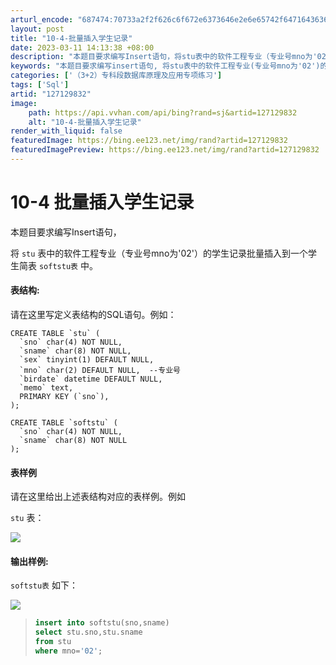 ```yaml
---
arturl_encode: "687474:70733a2f2f626c6f672e6373646e2e6e65742f64716436362f:61727469636c652f64657461696c732f313237313239383332"
layout: post
title: "10-4-批量插入学生记录"
date: 2023-03-11 14:13:38 +08:00
description: "本题目要求编写Insert语句，将stu表中的软件工程专业（专业号mno为'02'）的学生记录批量插"
keywords: "本题目要求编写insert语句, 将stu表中的软件工程专业(专业号mno为'02')的学生记录"
categories: ['（3+2）专科段数据库原理及应用专项练习']
tags: ['Sql']
artid: "127129832"
image:
    path: https://api.vvhan.com/api/bing?rand=sj&artid=127129832
    alt: "10-4-批量插入学生记录"
render_with_liquid: false
featuredImage: https://bing.ee123.net/img/rand?artid=127129832
featuredImagePreview: https://bing.ee123.net/img/rand?artid=127129832
---
```


# 10-4 批量插入学生记录

本题目要求编写Insert语句，
  
将
`stu`
表中的软件工程专业（专业号mno为'02'）的学生记录批量插入到一个学生简表
`softstu表`
中。

#### 表结构:

请在这里写定义表结构的SQL语句。例如：

```
CREATE TABLE `stu` (
  `sno` char(4) NOT NULL,
  `sname` char(8) NOT NULL,
  `sex` tinyint(1) DEFAULT NULL,
  `mno` char(2) DEFAULT NULL,  --专业号
  `birdate` datetime DEFAULT NULL,
  `memo` text,
  PRIMARY KEY (`sno`),
);

CREATE TABLE `softstu` (
  `sno` char(4) NOT NULL,
  `sname` char(8) NOT NULL
);

```

#### 表样例

请在这里给出上述表结构对应的表样例。例如

`stu`
表：

![](https://i-blog.csdnimg.cn/blog_migrate/c4fdc0ab79058b3f390100ac65290dc5.jpeg)

#### 输出样例:

`softstu表`
如下：

![](https://i-blog.csdnimg.cn/blog_migrate/6f68f27f7bb3a28625fbfce40f6c4253.jpeg)

> ```sql
> insert into softstu(sno,sname)  
> select stu.sno,stu.sname  
> from stu  
> where mno='02';
> ```